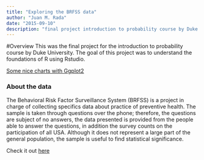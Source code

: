 ```yaml
---
title: "Exploring the BRFSS data"
author: "Juan M. Rada"
date: "2015-09-10"
description: "final project introduction to probability course by Duke University."
---
```


#Overview
This was the final project for the introduction to probability course by Duke University.
The goal of this project was to understand the foundations of R using Rstudio.

[Some nice charts with Ggplot2](https://cdn1.imggmi.com/uploads/2019/10/21/fa74c83610f5bd5073a8479924447158-full.png)

### About the data

The Behavioral Risk Factor Surveillance System (BRFSS) is a project in charge of collecting specifics data about practice
of preventive health. The sample is taken through questions over the phone; therefore, the questions are subject of no
answers, the data presented is provided from the people able to answer the questions, in addition the survey counts on
the participation of all USA. Although it does not represent a large part of the general population, the sample is useful
to find statistical significance.

Check it out [here](https://s3.amazonaws.com/coursera-uploads/peer-review/2dHcFsRdEeW2JxKnR3RyOw/9ded8e6a4dd434630b78a8f462531b19/_6ee2a5c3100b9237616844a52883e240_intro_data_prob_project.html)
